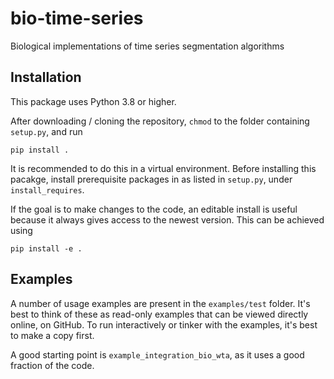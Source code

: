 # bio-time-series
Biological implementations of time series segmentation algorithms

## Installation

This package uses Python 3.8 or higher.

After downloading / cloning the repository, `chmod` to the folder containing `setup.py`,
and run

    pip install .
    
It is recommended to do this in a virtual environment. Before installing this pacakge,
install prerequisite packages in as listed in `setup.py`, under `install_requires`.
    
If the goal is to make changes to the code, an editable install is useful because it
always gives access to the newest version. This can be achieved using

    pip install -e .
    
## Examples

A number of usage examples are present in the `examples/test` folder. It's best to think
of these as read-only examples that can be viewed directly online, on GitHub. To run
interactively or tinker with the examples, it's best to make a copy first.

A good starting point is `example_integration_bio_wta`, as it uses a good fraction of
the code. 